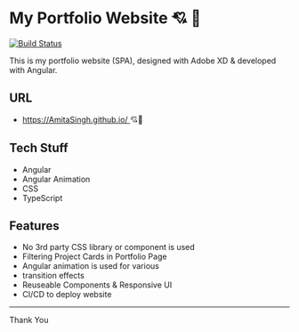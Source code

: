 # My Portfolio Website :cupid: :sparkling_heart:

[![Build Status](https://travis-ci.org/AmitaSingh/AmitaSingh.github.io.svg?branch=development)](https://travis-ci.org/AmitaSingh/AmitaSingh.github.io)

This is my portfolio website (SPA), designed with Adobe XD & developed with Angular.

## URL

* [https://AmitaSingh.github.io/ ](https://AmitaSingh.github.io/) :cupid::sparkling_heart:

## Tech Stuff
- Angular 
- Angular Animation 
- CSS 
- TypeScript

## Features

* No 3rd party CSS library or component is used
* Filtering Project Cards in Portfolio Page
* Angular animation is used for various 
*  transition effects
* Reuseable Components & Responsive UI
* CI/CD to deploy website

----------
Thank You
